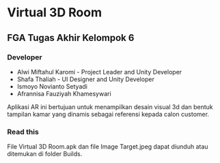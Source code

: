 # Virtual 3D Room
## FGA Tugas Akhir Kelompok 6

### Developer
- Alwi Miftahul Karomi - Project Leader and Unity Developer
- Shafa Thaliah - UI Designer and Unity Developer
- Ismoyo Novianto Setyadi
- Afrannisa Fauziyah Khamesywari

Aplikasi AR ini bertujuan untuk menampilkan desain visual 3d dan bentuk tampilan kamar yang dinamis sebagai referensi kepada calon customer.

### Read this
File Virtual 3D Room.apk dan file Image Target.jpeg dapat diunduh atau ditemukan di folder Builds.

